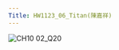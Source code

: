 ```yaml
---
Title: HW1123_06_Titan(陳嘉祥)
---  
```


![CH10 02_Q20](https://github.com/user-attachments/assets/b962f564-1423-418d-8b59-f8cfd12046ee)

